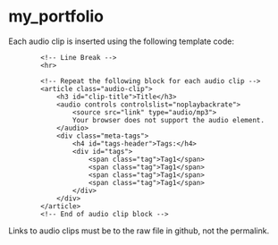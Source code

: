 # my_portfolio

Each audio clip is inserted using the following template code:
                                                        
            <!-- Line Break -->
            <hr>

            <!-- Repeat the following block for each audio clip -->
            <article class="audio-clip">
                <h3 id="clip-title">Title</h3>
                <audio controls controlslist="noplaybackrate">
                    <source src="link" type="audio/mp3">
                    Your browser does not support the audio element.
                </audio>
                <div class="meta-tags">
                    <h4 id="tags-header">Tags:</h4>
                    <div id="tags">
                        <span class="tag">Tag1</span>
                        <span class="tag">Tag1</span>
                        <span class="tag">Tag1</span>
                        <span class="tag">Tag1</span>
                    </div>
                </div>
            </article>
            <!-- End of audio clip block -->

Links to audio clips must be to the raw file in github, not the permalink.
